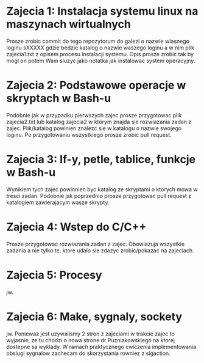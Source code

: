 # Zajecia 1: Instalacja systemu linux na maszynach wirtualnych
Prosze zrobic commit do tego repozytorum do galezi o nazwie wlasnego loginu sXXXXX gdzie bedzie katalog o nazwie waszego loginu a w nim plik zajecia1.txt z opisem procesu instalacji systemu.
Opis prosze zrobic tak by mogl on potem Wam sluzyc jako notatka jak instalowac system operacyjny.

# Zajecia 2: Podstawowe operacje w skryptach w Bash-u
Podobnie jak w przypadku pierwszych zajec prosze przygotowac plik zajecia2.txt lub katalog zajecia2 w którym znajda sie rozwiazania zadan z zajec. Plik/katalog powinien znalezc sie w katalogu o nazwie swojego loginu.
Po przygotowaniu wszystkiego prosze zrobic pull request.

# Zajecia 3: If-y, petle, tablice, funkcje w Bash-u
Wynikiem tych zajec powinnien byc katalog ze skryptami o ktorych mowa w tresci zadan.
Podobnie jak poprzednio prosze przygotowac pull request z katalogiem zawierajacym wasze skrypty.

# Zajecia 4: Wstep do C/C++
Prosze przygotowac rozwiazania zadan z zajec. Obowiazuja wszystkie zadania a nie tylko te, ktore udalo sie zdazyc zrobic/pokazac na zajeciach.

# Zajecia 5: Procesy
jw.

# Zajecia 6: Make, sygnaly, sockety
jw.
Poniewaz jest uzywalismy 2 stron z zajeciami w trakcie zajec to wyjasnie, ze tu chodzi o nowa strone dr Puzniakowskiego na ktorej dostepne sa wyklady.
W ramach praktycznego cwiczenia implementowania obslugi sygnalow zachecam do skorzystania rowniez z sigaction.
